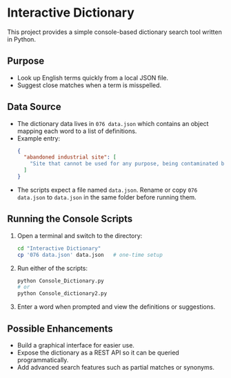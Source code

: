 # Interactive Dictionary

This project provides a simple console-based dictionary search tool written in Python.

## Purpose
- Look up English terms quickly from a local JSON file.
- Suggest close matches when a term is misspelled.

## Data Source
- The dictionary data lives in `076 data.json` which contains an object mapping each word to a list of definitions.
- Example entry:
  ```json
  {
    "abandoned industrial site": [
      "Site that cannot be used for any purpose, being contaminated by pollutants."
    ]
  }
  ```
- The scripts expect a file named `data.json`. Rename or copy `076 data.json` to `data.json` in the same folder before running them.

## Running the Console Scripts
1. Open a terminal and switch to the directory:
   ```bash
   cd "Interactive Dictionary"
   cp '076 data.json' data.json   # one-time setup
   ```
2. Run either of the scripts:
   ```bash
   python Console_Dictionary.py
   # or
   python Console_dictionary2.py
   ```
3. Enter a word when prompted and view the definitions or suggestions.

## Possible Enhancements
- Build a graphical interface for easier use.
- Expose the dictionary as a REST API so it can be queried programmatically.
- Add advanced search features such as partial matches or synonyms.
